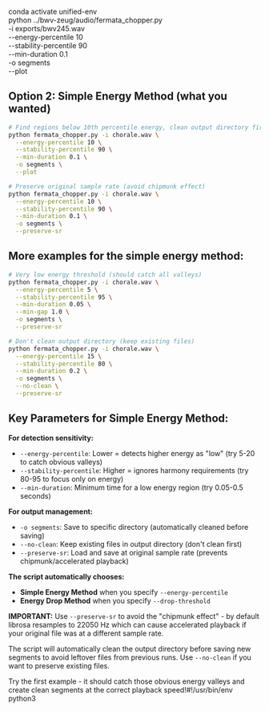 conda activate unified-env    
python ../bwv-zeug/audio/fermata_chopper.py \
  -i exports/bwv245.wav \
  --energy-percentile 10 \
  --stability-percentile 90 \
  --min-duration 0.1 \
  -o segments \
  --plot

  
## Option 2: Simple Energy Method (what you wanted)
```bash
# Find regions below 10th percentile energy, clean output directory first
python fermata_chopper.py -i chorale.wav \
  --energy-percentile 10 \
  --stability-percentile 90 \
  --min-duration 0.1 \
  -o segments \
  --plot

# Preserve original sample rate (avoid chipmunk effect)
python fermata_chopper.py -i chorale.wav \
  --energy-percentile 10 \
  --stability-percentile 90 \
  --min-duration 0.1 \
  -o segments \
  --preserve-sr
```

## More examples for the simple energy method:
```bash
# Very low energy threshold (should catch all valleys)
python fermata_chopper.py -i chorale.wav \
  --energy-percentile 5 \
  --stability-percentile 95 \
  --min-duration 0.05 \
  --min-gap 1.0 \
  -o segments \
  --preserve-sr

# Don't clean output directory (keep existing files)
python fermata_chopper.py -i chorale.wav \
  --energy-percentile 15 \
  --stability-percentile 80 \
  --min-duration 0.2 \
  -o segments \
  --no-clean \
  --preserve-sr
```

## Key Parameters for Simple Energy Method:

**For detection sensitivity:**
- `--energy-percentile`: Lower = detects higher energy as "low" (try 5-20 to catch obvious valleys)
- `--stability-percentile`: Higher = ignores harmony requirements (try 80-95 to focus only on energy)
- `--min-duration`: Minimum time for a low energy region (try 0.05-0.5 seconds)

**For output management:**
- `-o segments`: Save to specific directory (automatically cleaned before saving)
- `--no-clean`: Keep existing files in output directory (don't clean first)
- `--preserve-sr`: Load and save at original sample rate (prevents chipmunk/accelerated playback)

**The script automatically chooses:**
- **Simple Energy Method** when you specify `--energy-percentile` 
- **Energy Drop Method** when you specify `--drop-threshold`

**IMPORTANT:** Use `--preserve-sr` to avoid the "chipmunk effect" - by default librosa resamples to 22050 Hz which can cause accelerated playback if your original file was at a different sample rate.

The script will automatically clean the output directory before saving new segments to avoid leftover files from previous runs. Use `--no-clean` if you want to preserve existing files.

Try the first example - it should catch those obvious energy valleys and create clean segments at the correct playback speed!#!/usr/bin/env python3
